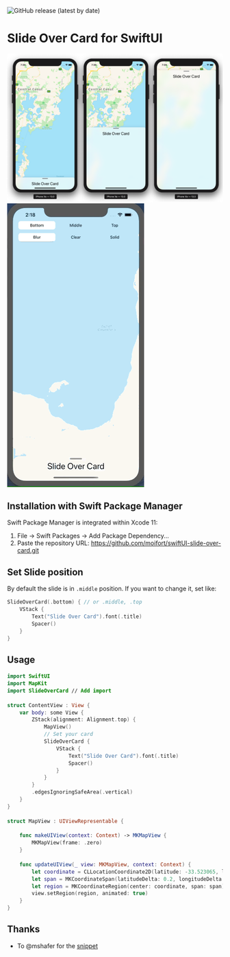 ![GitHub release (latest by date)](https://img.shields.io/github/v/release/moifort/swiftUI-slide-over-card)
# Slide Over Card for SwiftUI

![sample](./static/sample.png)
![sample](./static/sample.gif)

## Installation with Swift Package Manager

Swift Package Manager is integrated within Xcode 11:

1. File → Swift Packages → Add Package Dependency...
2. Paste the repository URL: https://github.com/moifort/swiftUI-slide-over-card.git

## Set Slide position

By default the slide is in `.middle` position. If you want to change it, set like:

```swift
SlideOverCard(.bottom) { // or .middle, .top
    VStack {
        Text("Slide Over Card").font(.title)
        Spacer()
    }
}
```

## Usage

```swift
import SwiftUI
import MapKit
import SlideOverCard // Add import

struct ContentView : View {
    var body: some View {
        ZStack(alignment: Alignment.top) {
            MapView()
            // Set your card
            SlideOverCard {
                VStack {
                    Text("Slide Over Card").font(.title)
                    Spacer()
                }
            }
        }
        .edgesIgnoringSafeArea(.vertical)
    }
}

struct MapView : UIViewRepresentable {
    
    func makeUIView(context: Context) -> MKMapView {
        MKMapView(frame: .zero)
    }
    
    func updateUIView(_ view: MKMapView, context: Context) {
        let coordinate = CLLocationCoordinate2D(latitude: -33.523065, longitude: 151.394551)
        let span = MKCoordinateSpan(latitudeDelta: 0.2, longitudeDelta: 0.2)
        let region = MKCoordinateRegion(center: coordinate, span: span)
        view.setRegion(region, animated: true)
    }
}

```

## Thanks

* To @mshafer for the [snippet](https://gist.github.com/mshafer/7e05d0a120810a9eb49d3589ce1f6f40)
